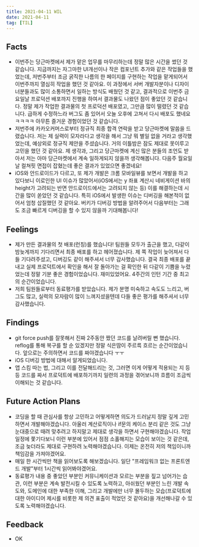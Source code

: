```yaml
---
title: 2021-04-11 WIL
date: 2021-04-11
tag: [TIL]
---
```


## Facts

- 이번주는 당근마켓에서 제가 맡은 업무를 마무리하는데 정말 많은 시간을 썼던 것 같습니다. 지금까지는 자그마한 UI개선이나 작은 컴포넌트 추가와 같은 작업들을 했었는데, 저번주부터 조금 굵직한 나름의 한 페이지를 구현하는 작업을 맡게되어서 이번주까지 열심히 작업을 했던 것 같아요. 이 과정에서 서버 개발자분이나 디자이너분들과도 많이 소통하면서 일하는 방식도 배웠던 것 같고, 결과적으로 이번주 금요일날 프로덕션 배포까지 진행을 하여서 결과물도 나왔던 점이 좋았던 것 같습니다. 정말 제가 작업한 결과물의 첫 프로덕션 배포였고, 그만큼 많이 떨렸던 것 같습니다. 급하게 수정하느라 버그도 좀 있어서 오늘 오후에 고쳐서 다시 배포도 했네요 ㅋㅋㅋㅋ 아무튼 즐거운 경험이었던 것 같습니다.
- 저번주에 카카오커머스로부터 정규직 최종 합격 연락을 받고 당근마켓에 말씀을 드렸습니다. 저는 제 실력이 모자라다고 생각을 해서 그냥 뭐 별일 없을 거라고 생각했었는데, 예상외로 정규직 제안을 주셨습니다. 거의 이틀밤은 잠도 제대로 못이루고 고민을 했던 것 같아요. 제 생각과, 그리고 당근마켓에 계신 많은 분들의 조언도 받아서 저는 아마 당근마켓에서 계속 일하게되지 않을까 생각해봅니다. 다음주 월요일날 컬쳐핏 면접이 잡혔는데 좋은 결과가 있었으면 좋겠네요!
- iOS와 안드로이드가 다르고, 또 제가 개발은 크롬 모바일뷰를 보면서 개발을 하고 있다보니 이로인한 UI 이슈가 많았어서(iOS에서는 y 좌표 계산시 네비게이션 바의 height가 고려되는 반면 안드로이드에서는 고려되지 않는 등) 이를 해결하는데 시간을 많이 쏟았던 것 같습니다. 특히 iOS에서 발생한 이슈는 디버깅을 해본적이 없어서 엄청 삽질했던 것 같아요. 버키가 디버깅 방법을 알려주어서 다음부터는 그래도 조금 빠르게 디버깅을 할 수 있지 않을까 기대해봅니다!

## Feelings

- 제가 만든 결과물의 첫 배포(런칭)를 했습니다! 팀원들 모두가 출근을 했고, 다같이 밤늦게까지 기다리면서 최종 배포를 하고 헤어졌습니다. 제 쪽 작업이 늦어져서 다들 기다려주셨고, 디버깅도 같이 해주셔서 너무 감사했습니다. 결국 최종 배포를 끝내고 실제 프로덕트에서 확인을 해서 잘 돌아가는 걸 확인한 뒤 다같이 기쁨을 누렸었는데 정말 기분 좋은 경험이었습니다. 재미있었어요. 4주간의 인턴 기간 중 최고의 순간이었습니다.
- 저희 팀원들로부터 동료평가를 받았습니다. 제가 분명 미숙하고 속도도 느리고, 버그도 많고, 실력의 모자람이 많이 느껴지셨을텐데 다들 좋은 평가를 해주셔서 너무 감사했습니다.

## Findings

- git force push를 잘못해서 진짜 2주동안 짰던 코드를 날려버릴 뻔 했습니다. reflog를 통해 복구를 할 순 있겠지만 정말 식은땀이 주르륵 흐르는 순간이었습니다. 앞으로는 주의하면서 코드를 짜야겠습니다 ㅜㅜ
- iOS 디버깅 방법에 대해서 알게되었습니다.
- 앱 스킴 따는 법, 그리고 이를 전달해드리는 것, 그러면 이게 어떻게 적용되는 지 등등 코드를 짜서 프로덕트에 배포하기까지 일련의 과정을 겪어보니까 흐름이 조금씩 이해되는 것 같습니다.

## Future Action Plans

- 코딩을 할 때 관심사를 항상 고민하고 어떻게하면 의도가 드러날지 정말 깊게 고민하면서 개발해야겠습니다. 아울러 계산로직이나 if문의 케이스 분리 같은 것도 그냥 눈대중으로 때려 맞추려고 하지말고 제대로 생각을 하면서 구현해야겠습니다. 작업일정에 쫓기다보니 이런 부분에 있어서 점점 소홀해지는 모습이 보이는 것 같은데, 조금 늦더라도 제대로 구현하려 노력해야겠습니다. 이제는 온전히 저의 책임이니까 책임감을 가져야겠어요.
- 매일 한 시간씩만 책을 읽어보도록 해보겠습니다. 일단 "프레임워크 없는 프론트엔드 개발"부터 1시간씩 읽어봐야겠어요.
- 동료평가 내용 중 좋았던 부분인 커뮤니케이션과 모르는 부분을 짚고 넘어가는 습관, 이런 부분은 계속 발전시킬 수 있도록 노력하고, 아쉬웠던 부분인 느린 개발 속도와, 도메인에 대한 부족한 이해, 그리고 개발에만 너무 몰두하는 모습(프로덕트에 대한 아이디어 제시를 비롯한 제 의견 표출이 적었던 것 같아요)을 개선해나갈 수 있도록 노력해야겠습니다.

## Feedback

- OK

